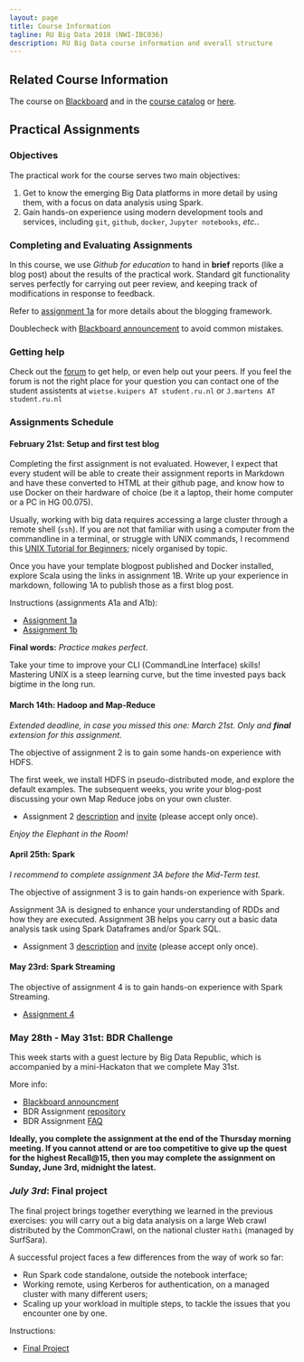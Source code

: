 ```yaml
---
layout: page
title: Course Information
tagline: RU Big Data 2018 (NWI-IBC036)
description: RU Big Data course information and overall structure
---
```


## Related Course Information

The course on
[Blackboard](http://bit.ly/RUBigDataBB-2018)
and in the
[course catalog](https://sis.ru.nl/osiris-student/OnderwijsCatalogusSelect.do?selectie=cursus&cursus=NWI-IBC036&collegejaar=2017)
or [here](http://www.ru.nl/studiegids/science/vm/osirislinks/ibc/nwi-ibc036/).

## Practical Assignments

### Objectives

The practical work for the course serves two main objectives:

1. Get to know the emerging Big Data platforms in more detail by using them, with a focus on data analysis using Spark.
2. Gain hands-on experience using modern development tools and services, including `git`, `github`, `docker`, `Jupyter notebooks`, *etc.*.

### Completing and Evaluating Assignments

In this course, we use *Github for education* to hand in **brief** reports (like a blog post) about the results of the 
practical work. Standard git functionality serves perfectly for carrying out peer review, and keeping track of 
modifications in response to feedback.

Refer to [assignment 1a](assignments/A1a-blogging.html) for more details about the blogging framework.

Doublecheck with [Blackboard announcement](https://blackboard.ru.nl/webapps/blackboard/execute/announcement?method=search&context=mybb&searchSelect=_115038_1) 
to avoid common mistakes.

### Getting help
Check out the [forum](https://github.com/rubigdata/forum-2018) to get help, or even help out your peers.
If you feel the forum is not the right place for your question you can contact one of the student assistents at
`wietse.kuipers AT student.ru.nl` or `J.martens AT student.ru.nl`

### Assignments Schedule

#### February 21st: Setup and first test blog

Completing the first assignment is not evaluated. However, I expect that every student will be able 
to create their assignment reports in Markdown and have these converted to HTML at their github page,
and know how to use Docker on their hardware of choice (be it a laptop, their home computer or
a PC in HG 00.075).

Usually, working with big data requires accessing a large cluster through a remote shell (`ssh`).
If you are not that familiar with using a computer from the commandline in a terminal, or struggle 
with UNIX commands, I recommend this [UNIX Tutorial for Beginners](http://www.ee.surrey.ac.uk/Teaching/Unix/);
nicely organised by topic. 

Once you have your template blogpost published and Docker installed, explore Scala using the links
in assignment 1B. Write up your experience in markdown, following 1A to publish those as a first blog post.

Instructions (assignments A1a and A1b):

* [Assignment 1a](assignments/A1a-blogging.html)
* [Assignment 1b](assignments/A1b-docker.html)

__Final words:__ _Practice makes perfect_.
 
Take your time to improve your CLI (CommandLine Interface) skills! 
Mastering UNIX is a steep learning curve, but the time invested pays back bigtime in the long run.

#### March 14th: Hadoop and Map-Reduce

_Extended deadline, in case you missed this one: March 21st. Only and **final** extension for this assignment._

The objective of assignment 2 is to gain some hands-on experience with HDFS.

The first week, we install HDFS in pseudo-distributed mode, and explore the default examples.
The subsequent weeks, you write your blog-post discussing your own Map Reduce jobs on your own cluster.

* Assignment 2 [description](assignments/A2-mapreduce.html) and [invite](https://classroom.github.com/a/H-Hs6uhw) (please accept only once).

_Enjoy the Elephant in the Room!_

#### April 25th: Spark

_I recommend to complete assignment 3A before the Mid-Term test._

The objective of assignment 3 is to gain hands-on experience with Spark.

Assignment 3A is designed to enhance your understanding of RDDs and how they are executed.
Assignment 3B helps you carry out a basic data analysis task using Spark Dataframes and/or Spark SQL.

* Assignment 3 [description](assignments/A3-spark.html) and [invite](https://classroom.github.com/a/hqXs_57o) (please accept only once).

#### May 23rd: Spark Streaming

The objective of assignment 4 is to gain hands-on experience with Spark Streaming.
* [Assignment 4](assignments/A4-streaming.html)

### May 28th - May 31st: BDR Challenge

This week starts with a guest lecture by Big Data Republic, which is accompanied by a mini-Hackaton that we complete May 31st.

More info:
+ [Blackboard announcment](https://blackboard.ru.nl/webapps/blackboard/execute/announcement?method=search&context=mybb&searchSelect=_115038_1)
+ BDR Assignment [repository](https://github.com/rubigdata/bdr-assignment)
+ BDR Assignment [FAQ](https://github.com/rubigdata/forum-2018/issues/17)

__Ideally, you complete the assignment at the end of the Thursday morning meeting. If you cannot attend or are too competitive to give up the
quest for the highest Recall@15, then you may complete the assignment on **Sunday, June 3rd, midnight** the latest.__

### _July 3rd_: Final project

The final project brings together everything we learned in the previous exercises: you will carry out a big data analysis on a large
Web crawl distributed by the CommonCrawl, on the national cluster `Hathi` (managed by SurfSara). 

A successful project faces a few differences from the way of work so far:

* Run Spark code standalone, outside the notebook interface;
* Working remote, using Kerberos for authentication, on a managed cluster with many different users;
* Scaling up your workload in multiple steps, to tackle the issues that you encounter one by one.

Instructions:

* [Final Project](assignments/P-commoncrawl.html)



